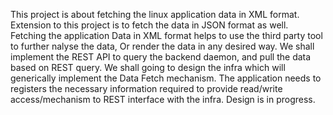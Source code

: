 This project is about fetching the linux application data in XML format. Extension to this project is to fetch the data in JSON format as well. Fetching the application Data in XML format helps to use the third party tool to further nalyse the data, Or render the data in any desired way. We shall implement the REST API to query the backend daemon, and pull the data based on REST query.
We shall going to design the infra which will generically implement the Data Fetch mechanism. The application needs to registers the necessary information required to provide read/write access/mechanism to REST interface with the infra. 
Design is in progress.
